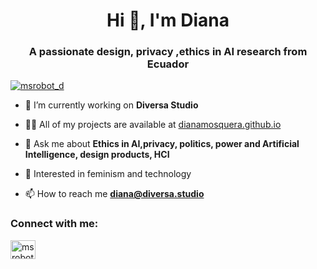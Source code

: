 <h1 align="center">Hi 👋, I'm Diana</h1>
<h3 align="center">A passionate design, privacy ,ethics in AI research from Ecuador</h3>

<p align="left"> <a href="https://twitter.com/msrobot_d" target="blank"><img src="https://img.shields.io/twitter/follow/msrobot_d?logo=twitter&style=for-the-badge" alt="msrobot_d" /></a> </p>

- 🔭 I’m currently working on **Diversa Studio**

- 👨‍💻 All of my projects are available at [dianamosquera.github.io](dianamosquera.github.io)

- 💬 Ask me about **Ethics in AI,privacy, politics, power and Artificial Intelligence, design products, HCI**
- 💜 Interested in feminism and technology
- 📫 How to reach me **diana@diversa.studio**

<h3 align="left">Connect with me:</h3>
<p align="left">
<a href="https://twitter.com/msrobot_d" target="blank"><img align="center" src="https://raw.githubusercontent.com/rahuldkjain/github-profile-readme-generator/master/src/images/icons/Social/twitter.svg" alt="msrobot_d" height="30" width="40" /></a>
</p>

